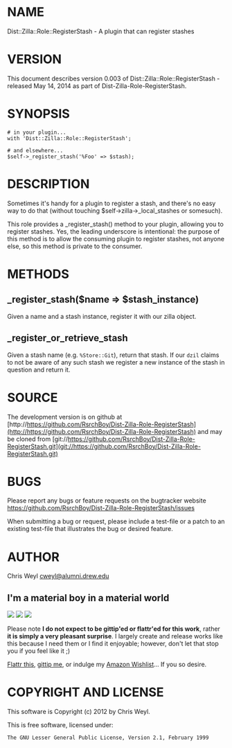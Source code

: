 # NAME

Dist::Zilla::Role::RegisterStash - A plugin that can register stashes

# VERSION

This document describes version 0.003 of Dist::Zilla::Role::RegisterStash - released May 14, 2014 as part of Dist-Zilla-Role-RegisterStash.

# SYNOPSIS

    # in your plugin...
    with 'Dist::Zilla::Role::RegisterStash';

    # and elsewhere...
    $self->_register_stash('%Foo' => $stash);

# DESCRIPTION

Sometimes it's handy for a plugin to register a stash, and there's no easy way
to do that (without touching $self->zilla->\_local\_stashes or somesuch).

This role provides a \_register\_stash() method to your plugin, allowing you to
register stashes.  Yes, the leading underscore is intentional: the purpose of
this method is to allow the consuming plugin to register stashes, not anyone
else, so this method is private to the consumer.

# METHODS

## \_register\_stash($name => $stash\_instance)

Given a name and a stash instance, register it with our zilla object.

## \_register\_or\_retrieve\_stash

Given a stash name (e.g. `%Store::Git`), return that stash.  If our `dzil`
claims to not be aware of any such stash we register a new instance of the
stash in question and return it.

# SOURCE

The development version is on github at [http://https://github.com/RsrchBoy/Dist-Zilla-Role-RegisterStash](http://https://github.com/RsrchBoy/Dist-Zilla-Role-RegisterStash)
and may be cloned from [git://https://github.com/RsrchBoy/Dist-Zilla-Role-RegisterStash.git](git://https://github.com/RsrchBoy/Dist-Zilla-Role-RegisterStash.git)

# BUGS

Please report any bugs or feature requests on the bugtracker website
https://github.com/RsrchBoy/Dist-Zilla-Role-RegisterStash/issues

When submitting a bug or request, please include a test-file or a
patch to an existing test-file that illustrates the bug or desired
feature.

# AUTHOR

Chris Weyl <cweyl@alumni.drew.edu>

## I'm a material boy in a material world

<div>
    <a href="https://www.gittip.com/RsrchBoy/"><img src="https://raw.githubusercontent.com/gittip/www.gittip.com/master/www/assets/%25version/logo.png" /></a>
    <a href="http://bit.ly/rsrchboys-wishlist"><img src="http://wps.io/wp-content/uploads/2014/05/amazon_wishlist.resized.png" /></a>
    <a href="https://flattr.com/submit/auto?user_id=RsrchBoy&url=https%3A%2F%2Fgithub.com%2FRsrchBoy%2FDist-Zilla-Role-RegisterStash&title=RsrchBoy's%20CPAN%20Dist-Zilla-Role-RegisterStash&tags=%22RsrchBoy's%20Dist-Zilla-Role-RegisterStash%20in%20the%20CPAN%22"><img src="http://api.flattr.com/button/flattr-badge-large.png" /></a>
</div>

Please note **I do not expect to be gittip'ed or flattr'ed for this work**,
rather **it is simply a very pleasant surprise**. I largely create and release
works like this because I need them or I find it enjoyable; however, don't let
that stop you if you feel like it ;)

[Flattr this](https://flattr.com/submit/auto?user_id=RsrchBoy&url=https%3A%2F%2Fgithub.com%2FRsrchBoy%2FDist-Zilla-Role-RegisterStash&title=RsrchBoy&#x27;s%20CPAN%20Dist-Zilla-Role-RegisterStash&tags=%22RsrchBoy&#x27;s%20Dist-Zilla-Role-RegisterStash%20in%20the%20CPAN%22),
[gittip me](https://www.gittip.com/RsrchBoy/), or indulge my
[Amazon Wishlist](http://bit.ly/rsrchboys-wishlist)...  If you so desire.

# COPYRIGHT AND LICENSE

This software is Copyright (c) 2012 by Chris Weyl.

This is free software, licensed under:

    The GNU Lesser General Public License, Version 2.1, February 1999
